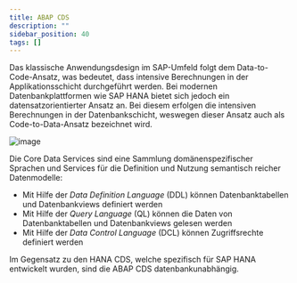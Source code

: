 ```yaml
---
title: ABAP CDS
description: ""
sidebar_position: 40
tags: []
---
```


Das klassische Anwendungsdesign im SAP-Umfeld folgt dem Data-to-Code-Ansatz, was bedeutet, dass intensive Berechnungen in der Applikationsschicht durchgeführt werden. Bei modernen Datenbankplattformen wie SAP HANA bietet sich jedoch ein datensatzorientierter Ansatz an. Bei diesem erfolgen die intensiven Berechnungen in der Datenbankschicht, weswegen dieser Ansatz auch als Code-to-Data-Ansatz bezeichnet wird.

![image](https://user-images.githubusercontent.com/47243617/210434025-9ab05a86-7cbd-4cdf-a6e8-274040fa7caf.png)

Die Core Data Services sind eine Sammlung domänenspezifischer Sprachen und Services für die Definition und Nutzung semantisch reicher Datenmodelle:

- Mit Hilfe der _Data Definition Language_ (DDL) können Datenbanktabellen und Datenbankviews definiert werden
- Mit Hilfe der _Query Language_ (QL) können die Daten von Datenbanktabellen und Datenbankviews gelesen werden
- Mit Hilfe der _Data Control Language_ (DCL) können Zugriffsrechte definiert werden

Im Gegensatz zu den HANA CDS, welche spezifisch für SAP HANA entwickelt wurden, sind die ABAP CDS datenbankunabhängig.
